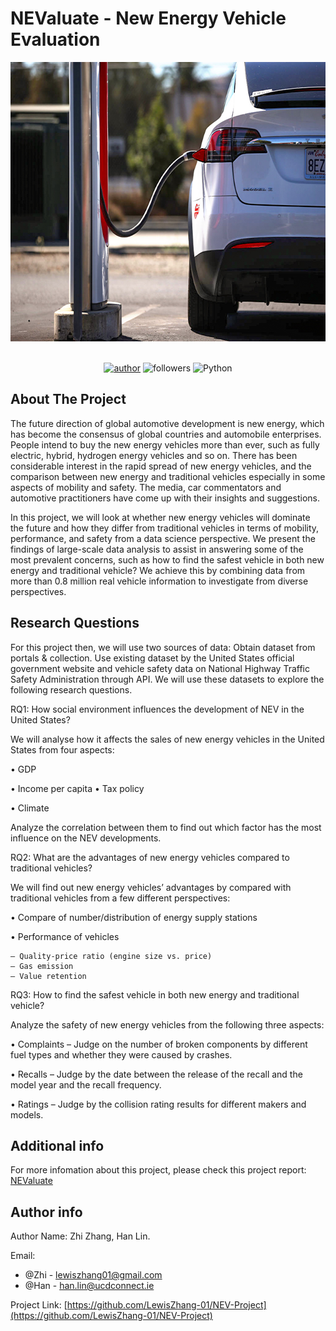 # NEValuate - New Energy Vehicle Evaluation
<div align="center">    
   <img src="https://github.com/LewisZhang-01/NEV-Project/blob/master/NEValuate_Cover_Photo.jpg" width = 660 height = 447>
   
  <br>[![](https://img.shields.io/badge/author-ZhiZhang-red "author")](https://github.com/LewisZhang-01/)
  ![](https://img.shields.io/badge/dynamic/json?label=GitHub%20Followers&query=%24.data.totalSubs&url=https%3A%2F%2Fapi.spencerwoo.com%2Fsubstats%2F%3Fsource%3Dgithub%26queryKey%3DLewisZhang-01&labelColor=282c34&color=181717&logo=github&longCache=true "followers")
  ![](https://img.shields.io/badge/Python-Jupyter_Notebook-green.svg "Python")
</div>

## About The Project

The future direction of global automotive development is new energy, which has become the consensus of global countries and automobile enterprises. People intend to buy the new energy vehicles more than ever, such as fully electric, hybrid, hydrogen energy vehicles and so on. There has been considerable interest in the rapid spread of new energy vehicles, and the comparison between new energy and traditional vehicles especially in some aspects of mobility and safety. The media, car commentators and automotive practitioners have come up with their insights and suggestions. 

In this project, we will look at whether new energy vehicles will dominate the future and how they differ from traditional vehicles in terms of mobility, performance, and safety from a data science perspective. We present the findings of large-scale data analysis to assist in answering some of the most prevalent concerns, such as how to find the safest vehicle in both new energy and traditional vehicle? We achieve this by combining data from more than 0.8 million real vehicle information to investigate from diverse perspectives.

## Research Questions

For this project then, we will use two sources of data: Obtain dataset from portals & collection. Use existing dataset by the United States official government website and vehicle safety data on National Highway Traffic Safety Administration through API. We will use these datasets to explore the following research questions.

RQ1: How social environment influences the development of NEV in the United States?

We will analyse how it affects the sales of new energy vehicles in the United States from four aspects:

• GDP

• Income per capita • Tax policy

• Climate

Analyze the correlation between them to find out which factor has the most influence on the NEV developments.

RQ2: What are the advantages of new energy vehicles compared to traditional vehicles?

We will find out new energy vehicles’ advantages by compared with traditional vehicles from a few different perspectives:

• Compare of number/distribution of energy supply stations 

• Performance of vehicles

    – Quality-price ratio (engine size vs. price) 
    – Gas emission
    – Value retention

RQ3: How to find the safest vehicle in both new energy and traditional vehicle?

Analyze the safety of new energy vehicles from the following three aspects:

• Complaints – Judge on the number of broken components by different fuel types and whether they were caused by crashes.

• Recalls – Judge by the date between the release of the recall and the model year and the recall frequency.

• Ratings – Judge by the collision rating results for different makers and models.

## Additional info  
For more infomation about this project, please check this project report: [NEValuate](https://github.com/LewisZhang-01/NEV-Project/blob/master/NEValuate_Final_Report.pdf)

## Author info
Author Name: Zhi Zhang, Han Lin.

Email: 
* @Zhi - lewiszhang01@gmail.com <br>
* @Han - han.lin@ucdconnect.ie <br> 
      
Project Link: [https://github.com/LewisZhang-01/NEV-Project](https://github.com/LewisZhang-01/NEV-Project)
